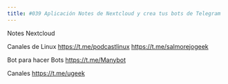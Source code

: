 ```yaml
---
title: #039 Aplicación Notes de Nextcloud y crea tus bots de Telegram
---
```

Notes Nextcloud


Canales de Linux
https://t.me/podcastlinux
https://t.me/salmorejogeek


Bot para hacer Bots
https://t.me/Manybot


Canales
https://t.me/ugeek
